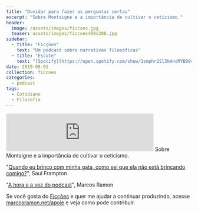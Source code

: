```yaml
---
title: "Duvidar para fazer as perguntas certas"
excerpt: "Sobre Montaigne e a importância de cultivar o ceticismo."
header:
  image: /assets/images/ficcoes.jpg
  teaser: assets/images/ficcoes400x200.jpg
sidebar:
  - title: "Ficções"
    text: "Um podcast sobre narrativas filosóficas"
  - title: "Escute"
    text: "[Spotify](https://open.spotify.com/show/1smphr2Sl3kHncMYB984rc?si=Ds7GV4oNQnGxsm-bxYvasA), [Google](https://podcasts.google.com/?feed=aHR0cHM6Ly9hbmNob3IuZm0vcy9hOWM4NWIwL3BvZGNhc3QvcnNz) ou [RSS](https://anchor.fm/s/a9c85b0/podcast/rss)"
date: 2019-08-01
collection: ficcoes
categories:
  - podcast
tags: 
  - Cotidiano
  - Filosofia
---
```


<iframe src="https://anchor.fm/podcastficcoes/embed/episodes/Duvidar-para-fazer-as-perguntas-certas-e54v8a" height="102px" width="400px" frameborder="0" scrolling="no"></iframe>
Sobre Montaigne e a importância de cultivar o ceticismo.

"[Quando eu brinco com minha gata, como sei que ela não está brincando comigo?](https://amzn.to/2NEOw5q)", Saul Frampton

"[A hora e a vez do podcast](https://marcosramon.net/blog/a-hora-e-a-vez-do-podcast/)", Marcos Ramon 

Se você gosta do [Ficções](https://marcosramon.net/ficcoes/) e quer me ajudar a continuar produzindo, acesse [marcosramon.net/apoie](https://marcosramon.net/apoie/) e veja como pode contribuir.
